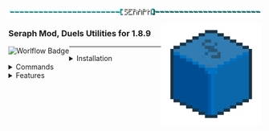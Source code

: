 <img 
     align="center" alt="title"  
     src="https://github.com/Scherso/Seraph/blob/master/.github/title.png" 
/>

<img 
     align="right" alt="Logo" width="200px" 
     src="https://github.com/Scherso/Seraph/blob/master/src/main/resources/seraph.png" 
/>

### Seraph Mod, Duels Utilities for 1.8.9

<img
     align="left" alt="Worlflow Badge"
     src="https://github.com/Scherso/Seraph/actions/workflows/gradle.yml/badge.svg"
/>

---

<details>
  <summary>
       Installation</summary>
     
  ## Installation Guide
  1. **Install Minecraft 1.8.9**
  2. **Install the [Forge Loader for 1.8.9](https://files.minecraftforge.net/net/minecraftforge/forge/index_1.8.9.html)**
  3. **Install the [latest Seraph version](https://youtu.be/dQw4w9WgXcQ)**
  4. **Place the mod in your `minecraft/mods` directory**
  
</details>

<details>
  <summary>
       Commands</summary>
  
  ## Commands
  - `/seraph` Opens the configuration screen.
  - `/seraph info` Sends a chat message with information regarding Seraph.
  - `/seraph setapikey` Allows you to set your Hypixel API key without running `/api new`
  - `/seraph getapikey` Sends a chat message with your api key, upon clicking you can copy it.
  - Sending a message with an invalid subcommand will send command usages.
  
</details>

<details>
  <summary>
    Features</summary>
  
  ## Features
  - Queue stats post duels update.
  - Autododge soon ™
  - literally everything else soon ™
  
</details>

<!--

-->
